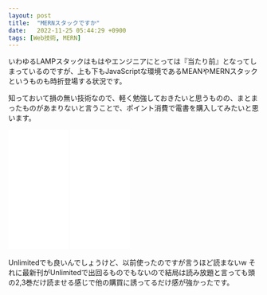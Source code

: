 ```yaml
---
layout: post
title:  "MERNスタックですか"
date:   2022-11-25 05:44:29 +0900
tags: [Web技術, MERN]
---
```

いわゆるLAMPスタックはもはやエンジニアにとっては『当たり前』となってしまっているのですが、上も下もJavaScriptな環境であるMEANやMERNスタックというものも時折登場する状況です。

知っておいて損の無い技術なので、軽く勉強しておきたいと思うものの、まとまったものがあまりないと言うことで、ポイント消費で電書を購入してみたいと思います。

<iframe sandbox="allow-popups allow-scripts allow-modals allow-forms allow-same-origin" style="width:120px;height:240px;" marginwidth="0" marginheight="0" scrolling="no" frameborder="0" src="//rcm-fe.amazon-adsystem.com/e/cm?lt1=_blank&bc1=000000&IS2=1&bg1=FFFFFF&fc1=000000&lc1=0000FF&t=fugadiary-22&language=ja_JP&o=9&p=8&l=as4&m=amazon&f=ifr&ref=as_ss_li_til&asins=B0BJN4H1NF&linkId=45ebd92cf3de1edbe0ab15979da4354f"></iframe>

<iframe sandbox="allow-popups allow-scripts allow-modals allow-forms allow-same-origin" style="width:120px;height:240px;" marginwidth="0" marginheight="0" scrolling="no" frameborder="0" src="//rcm-fe.amazon-adsystem.com/e/cm?lt1=_blank&bc1=000000&IS2=1&bg1=FFFFFF&fc1=000000&lc1=0000FF&t=fugadiary-22&language=ja_JP&o=9&p=8&l=as4&m=amazon&f=ifr&ref=as_ss_li_til&asins=B0BJMM1ZBP&linkId=afe5677414617418cf72f42710e05d2d"></iframe>

Unlimitedでも良いんでしょうけど、以前使ったのですが言うほど読まないw
それに最新刊がUnlimitedで出回るものでもないので結局は読み放題と言っても頭の2,3巻だけ読ませる感じで他の購買に誘ってるだけ感が強かったです。

